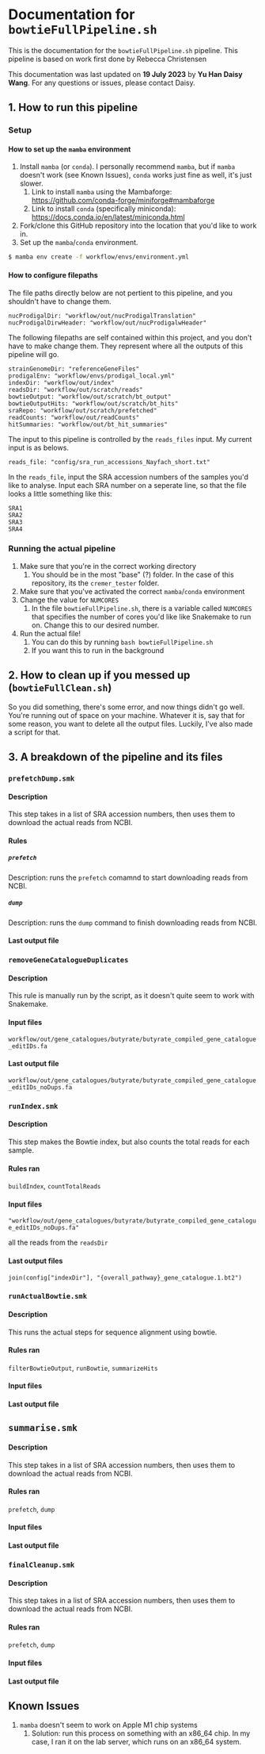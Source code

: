 # Documentation for `bowtieFullPipeline.sh`

This is the documentation for the `bowtieFullPipeline.sh` pipeline. This pipeline is based on work first done by Rebecca Christensen

This documentation was last updated on **19 July 2023** by **Yu Han Daisy Wang**. For any questions or issues, please contact Daisy.

## 1. How to run this pipeline

### Setup

#### How to set up the `mamba` environment

1. Install `mamba` (or `conda`). I personally recommend `mamba`, but if `mamba` doesn't work (see Known Issues), `conda` works just fine as well, it's just slower.
   1. Link to install `mamba` using the Mambaforge: https://github.com/conda-forge/miniforge#mambaforge
   2. Link to install `conda` (specifically miniconda): https://docs.conda.io/en/latest/miniconda.html 
2. Fork/clone this GitHub repository into the location that you'd like to work in. 
3. Set up the `mamba`/`conda` environment.
``` bash
$ mamba env create -f workflow/envs/environment.yml
```

#### How to configure filepaths

The file paths directly below are not pertient to this pipeline, and you shouldn't have to change them.

```plain text
nucProdigalDir: "workflow/out/nucProdigalTranslation"
nucProdigalDirwHeader: "workflow/out/nucProdigalwHeader"
```

The following filepaths are self contained within this project, and you don't have to make change them. They represent where all the outputs of this pipeline will go. 

```
strainGenomeDir: "referenceGeneFiles"
prodigalEnv: "workflow/envs/prodigal_local.yml"
indexDir: "workflow/out/index"
readsDir: "workflow/out/scratch/reads"
bowtieOutput: "workflow/out/scratch/bt_output"
bowtieOutputHits: "workflow/out/scratch/bt_hits"
sraRepo: "workflow/out/scratch/prefetched"
readCounts: "workflow/out/readCounts"
hitSummaries: "workflow/out/bt_hit_summaries"
```

The input to this pipeline is controlled by the `reads_files` input. My current input is as belows.

```shell
reads_file: "config/sra_run_accessions_Nayfach_short.txt"
```
 
In the `reads_file`, input the SRA accession numbers of the samples you'd like to analyse. Input each SRA number on a seperate line, so that the file looks a little something like this:

```
SRA1
SRA2
SRA3
SRA4
```

### Running the actual pipeline

1. Make sure that you're in the correct working directory
   1. You should be in the most "base" (?) folder. In the case of this repository, its the `cremer_tester` folder.
2. Make sure that you've activated the correct `mamba`/`conda` environment
3. Change the value for `NUMCORES`
   1. In the file `bowtieFullPipeline.sh`, there is a variable called `NUMCORES` that specifies the number of cores you'd like like Snakemake to run on. Change this to our desired number. 
4. Run the actual file!
   1. You can do this by running `bash bowtieFullPipeline.sh`
   2. If you want this to run in the background



## 2. How to clean up if you messed up (`bowtieFullClean.sh`)
So you did something, there's some error, and now things didn't go well. You're running out of space on your machine. Whatever it is, say that for some reason, you want to delete all the output files. Luckily, I've also made a script for that. 

## 3. A breakdown of the pipeline and its files

### `prefetchDump.smk`

#### Description
This step takes in a list of SRA accession numbers, then uses them to download the actual reads from NCBI. 

#### Rules

##### `prefetch`

Description: runs the `prefetch` comamnd to start downloading reads from NCBI.

##### `dump`

Description: runs the `dump` command to finish downloading reads from NCBI. 

#### Last output file

### `removeGeneCatalogueDuplicates`

#### Description

This rule is manually run by the script, as it doesn't quite seem to work with Snakemake. 

#### Input files

`workflow/out/gene_catalogues/butyrate/butyrate_compiled_gene_catalogue_editIDs.fa`

#### Last output file

`workflow/out/gene_catalogues/butyrate/butyrate_compiled_gene_catalogue_editIDs_noDups.fa`

### `runIndex.smk`

#### Description

This step makes the Bowtie index, but also counts the total reads for each sample.

#### Rules ran

`buildIndex`, `countTotalReads`

#### Input files

`"workflow/out/gene_catalogues/butyrate/butyrate_compiled_gene_catalogue_editIDs_noDups.fa"`

all the reads from the `readsDir`

#### Last output files

`join(config["indexDir"], "{overall_pathway}_gene_catalogue.1.bt2")`

### `runActualBowtie.smk`

#### Description

This runs the actual steps for sequence alignment using bowtie. 

#### Rules ran

`filterBowtieOutput`, `runBowtie`, `summarizeHits`

#### Input files



#### Last output file

## `summarise.smk`

#### Description
This step takes in a list of SRA accession numbers, then uses them to download the actual reads from NCBI. 

#### Rules ran

`prefetch`, `dump`

#### Input files

#### Last output file

### `finalCleanup.smk`

#### Description
This step takes in a list of SRA accession numbers, then uses them to download the actual reads from NCBI. 

#### Rules ran

`prefetch`, `dump`

#### Input files

#### Last output file

## Known Issues
1. `mamba` doesn't seem to work on Apple M1 chip systems
   1. Solution: run this process on something with an x86_64 chip. In my case, I ran it on the lab server, which runs on an x86_64 system.
